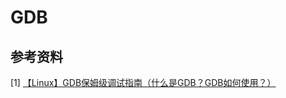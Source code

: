 # GDB



## 参考资料

[1] [【Linux】GDB保姆级调试指南（什么是GDB？GDB如何使用？）](https://blog.csdn.net/weixin_45031801/article/details/134399664)